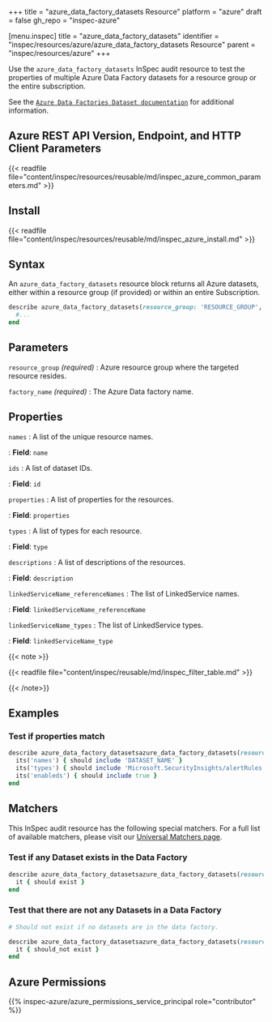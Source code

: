 +++
title = "azure_data_factory_datasets Resource"
platform = "azure"
draft = false
gh_repo = "inspec-azure"

[menu.inspec]
title = "azure_data_factory_datasets"
identifier = "inspec/resources/azure/azure_data_factory_datasets Resource"
parent = "inspec/resources/azure"
+++

Use the `azure_data_factory_datasets` InSpec audit resource to test the properties of multiple Azure Data Factory datasets for a resource group or the entire subscription.

See the [`Azure Data Factories Dataset documentation`](https://docs.microsoft.com/en-us/rest/api/datafactory/datasets/get) for additional information.

## Azure REST API Version, Endpoint, and HTTP Client Parameters

{{< readfile file="content/inspec/resources/reusable/md/inspec_azure_common_parameters.md" >}}

## Install

{{< readfile file="content/inspec/resources/reusable/md/inspec_azure_install.md" >}}

## Syntax

An `azure_data_factory_datasets` resource block returns all Azure datasets, either within a resource group (if provided) or within an entire Subscription.

```ruby
describe azure_data_factory_datasets(resource_group: 'RESOURCE_GROUP', factory_name: 'FACTORY_NAME') do
  #...
end
```

## Parameters

`resource_group` _(required)_
: Azure resource group where the targeted resource resides.

`factory_name` _(required)_
: The Azure Data factory name.

## Properties

`names`
: A list of the unique resource names.

: **Field**: `name`

`ids`
: A list of dataset IDs.

: **Field**: `id`

`properties`
: A list of properties for the resources.

: **Field**: `properties`

`types`
: A list of types for each resource.

: **Field**: `type`

`descriptions`
: A list of descriptions of the resources.

: **Field**: `description`

`linkedServiceName_referenceNames`
: The list of LinkedService names.

: **Field**: `linkedServiceName_referenceName`

`linkedServiceName_types`
: The list of LinkedService types.

: **Field**: `linkedServiceName_type`

{{< note >}}

{{< readfile file="content/inspec/reusable/md/inspec_filter_table.md" >}}

{{< /note>}}

## Examples

### Test if properties match

```ruby
describe azure_data_factory_datasetsazure_data_factory_datasets(resource_group: 'RESOURCE_GROUP', factory_name: 'FACTORY_NAME') do
  its('names') { should include 'DATASET_NAME' }
  its('types') { should include 'Microsoft.SecurityInsights/alertRules' }
  its('enableds') { should include true }
end
```

## Matchers

This InSpec audit resource has the following special matchers. For a full list of available matchers, please visit our [Universal Matchers page](https://docs.chef.io/inspec/matchers/).

### Test if any Dataset exists in the Data Factory

```ruby
describe azure_data_factory_datasetsazure_data_factory_datasets(resource_group: 'RESOURCE_GROUP', factory_name: 'FACTORY_NAME') do
  it { should exist }
end
```

### Test that there are not any Datasets in a Data Factory

```ruby
# Should not exist if no datasets are in the data factory.

describe azure_data_factory_datasetsazure_data_factory_datasets(resource_group: 'RESOURCE_GROUP', factory_name: 'FACTORY_NAME') do
  it { should_not exist }
end
```

## Azure Permissions

{{% inspec-azure/azure_permissions_service_principal role="contributor" %}}
